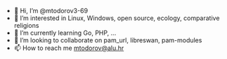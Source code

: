 - 👋 Hi, I’m @mtodorov3-69
- 👀 I’m interested in Linux, Windows, open source, ecology, comparative religions
- 🌱 I’m currently learning Go, PHP, ...
- 💞️ I’m looking to collaborate on pam_url, libreswan, pam-modules
- 📫 How to reach me mtodorov@alu.hr

<!---
mtodorov3-69/mtodorov3-69 is a ✨ special ✨ repository because its `README.md` (this file) appears on your GitHub profile.
You can click the Preview link to take a look at your changes.
--->
